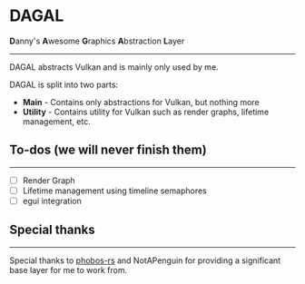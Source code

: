 # DAGAL
**D**anny's **A**wesome **G**raphics **A**bstraction **L**ayer

---
DAGAL abstracts Vulkan and is mainly only used by me.

DAGAL is split into two parts:
- **Main** - Contains only abstractions for Vulkan, but nothing more
- **Utility** - Contains utility for Vulkan such as render graphs, lifetime management, etc.


## To-dos (we will never finish them)
- - -
- [ ] Render Graph
- [ ] Lifetime management using timeline semaphores
- [ ] egui integration

## Special thanks
- - -
Special thanks to [phobos-rs](https://github.com/NotAPenguin0/phobos-rs) and NotAPenguin for providing a significant
base layer for me to work from.